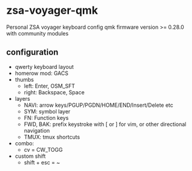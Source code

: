 # zsa-voyager-qmk

Personal ZSA voyager keyboard config
qmk firmware version >= 0.28.0 with community modules

## configuration
* qwerty keyboard layout
* homerow mod: GACS
* thumbs
    * left: Enter, OSM_SFT
    * right: Backspace, Space
* layers
    * NAVI: arrow keys/PGUP/PGDN/HOME/END/Insert/Delete etc
    * SYM: symbol layer
    * FN: Function keys
    * FWD, BAK: prefix keystroke with [ or ] for vim, or other directional navigation
    * TMUX: tmux shortcuts
* combo:
    * cv = CW_TOGG
* custom shift
    * shift + esc = ~
